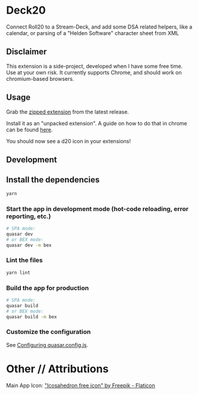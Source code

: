 # Deck20

Connect Roll20 to a Stream-Deck, and add some DSA related helpers, like a calendar, or parsing of a "Helden Software" character sheet from XML

## Disclaimer

This extension is a side-project, developed when I have some free time. Use at your own risk. It currently supports Chrome, and should work on chromium-based browsers.

## Usage

Grab the [zipped extension](https://github.com/Sirs0ri/deck20/releases/latest/download/Packaged.deck20.zip) from the latest release.

Install it as an "unpacked extension". A guide on how to do that in chrome can be found [here](https://developer.chrome.com/docs/extensions/mv3/getstarted/development-basics/#load-unpacked).

You should now see a d20 icon in your extensions!

## Development

## Install the dependencies
```bash
yarn
```

### Start the app in development mode (hot-code reloading, error reporting, etc.)
```bash
# SPA mode:
quasar dev
# or BEX mode:
quasar dev -m bex
```


### Lint the files
```bash
yarn lint
```



### Build the app for production
```bash
# SPA mode:
quasar build
# or BEX mode:
quasar build -m bex
```

### Customize the configuration
See [Configuring quasar.config.js](https://v2.quasar.dev/quasar-cli-vite/quasar-config-js).

# Other // Attributions

Main App Icon: ["Icosahedron free icon" by Freepik - Flaticon](https://www.flaticon.com/free-icon/icosahedron_6181197)
